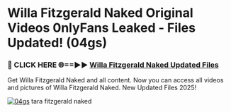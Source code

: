 # Willa Fitzgerald Naked Original Videos 0nlyFans Leaked - Files Updated! (04gs)

<h3>🔴 CLICK HERE 🌐==►► <a href="https://tinyurl.com/up5wt9bj" rel="nofollow">Willa Fitzgerald Naked Updated Files</a></h3>

Get Willa Fitzgerald Naked and all content. Now you can access all videos and pictures of Willa Fitzgerald Naked. New Updated Files 2025!

[![04gs](https://i.imgur.com/ABiUzMV.gif)](https://tinyurl.com/up5wt9bj)
tara fitzgerald naked